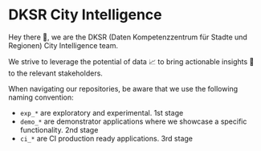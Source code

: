# DKSR City Intelligence

Hey there 👋, we are the DKSR (Daten Kompetenzzentrum für Stadte und Regionen) City Intelligence team.

We strive to leverage the potential of data 📈 to bring actionable insights 🧐 to the relevant stakeholders.

When navigating our repositories, be aware that we use the following naming convention:
- `exp_*` are exploratory and experimental. 1st stage
- `demo_*` are demonstrator applications where we showcase a specific functionality. 2nd stage
- `ci_*` are CI production ready applications. 3rd stage

<!--

**Here are some ideas to get you started:**

🙋‍♀️ A short introduction - what is your organization all about?
🌈 Contribution guidelines - how can the community get involved?
👩‍💻 Useful resources - where can the community find your docs? Is there anything else the community should know?
🍿 Fun facts - what does your team eat for breakfast?
🧙 Remember, you can do mighty things with the power of [Markdown](https://docs.github.com/github/writing-on-github/getting-started-with-writing-and-formatting-on-github/basic-writing-and-formatting-syntax)
-->
